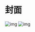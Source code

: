 # 封面

![img](./media/0.png)
![img](./media/chant.png)
<!-- <div> -->
<!-- <img src=./media/封面.png/> -->
<!-- </div> -->
